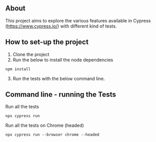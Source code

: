 ## About

This project aims to explore the various features available in Cypress (https://www.cypress.io/) with different kind of tests.

##  How to set-up the project
1. Clone the project
2. Run the below to install the node dependencies
```
npm install
```
3. Run the tests with the below command line.

## Command line - running the Tests

Run all the tests
```
npx cypress run
```

Run all the tests on Chrome (headed)
```
npx cypress run --browser chrome --headed
```
